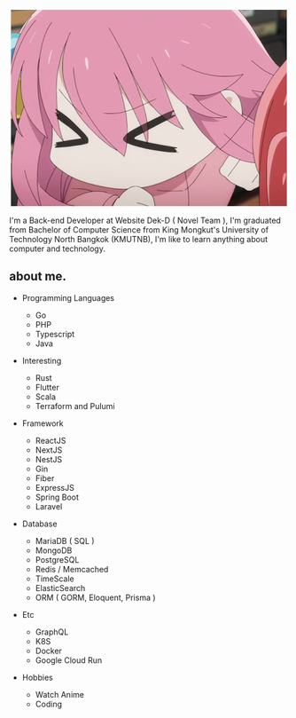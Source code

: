 <p align="center"><img src="https://raw.githubusercontent.com/t6tg/t6tg/master/bocchi-bocchi-the-rock.gif" alt="bocchi"  /></p>

I'm a Back-end Developer at Website Dek-D ( Novel Team ), I'm graduated from Bachelor of Computer Science from King Mongkut's University of Technology North Bangkok (KMUTNB), I'm like to learn anything about computer and technology.

## about me.
- Programming Languages
  - Go
  - PHP
  - Typescript
  - Java

- Interesting 
  - Rust
  - Flutter
  - Scala
  - Terraform and Pulumi

- Framework
  - ReactJS
  - NextJS
  - NestJS
  - Gin
  - Fiber
  - ExpressJS
  - Spring Boot
  - Laravel

- Database
  - MariaDB ( SQL )
  - MongoDB
  - PostgreSQL
  - Redis / Memcached
  - TimeScale
  - ElasticSearch
  - ORM ( GORM, Eloquent, Prisma )

- Etc
  - GraphQL
  - K8S
  - Docker
  - Google Cloud Run

- Hobbies
  - Watch Anime
  - Coding

